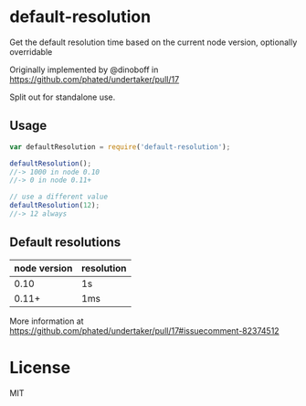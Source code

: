 # default-resolution

Get the default resolution time based on the current node version, optionally overridable

Originally implemented by @dinoboff in https://github.com/phated/undertaker/pull/17

Split out for standalone use.

## Usage

```js
var defaultResolution = require('default-resolution');

defaultResolution();
//-> 1000 in node 0.10
//-> 0 in node 0.11+

// use a different value
defaultResolution(12);
//-> 12 always
```

## Default resolutions

| node version | resolution |
|--------------|------------|
| 0.10         | 1s         |
| 0.11+        | 1ms        |

More information at https://github.com/phated/undertaker/pull/17#issuecomment-82374512

# License

MIT
